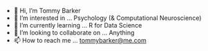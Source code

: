- 👋 Hi, I’m Tommy Barker
- 👀 I’m interested in ... Psychology (& Computational Neuroscience)
- 🌱 I’m currently learning ... R for Data Science
- 💞️ I’m looking to collaborate on ... Anything
- 📫 How to reach me ... tommybarker@me.com

<!---
tommybarker97/tommybarker97 is a ✨ special ✨ repository because its `README.md` (this file) appears on your GitHub profile.
You can click the Preview link to take a look at your changes.
--->
